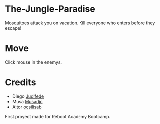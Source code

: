 # The-Jungle-Paradise
Mosquitoes attack you on vacation. Kill everyone who enters before they escape!

# Move
Click mouse in the enemys.

# Credits
+ Diego [Judifede](https://github.com/judifede)
+ Musa [Musadjc](https://github.com/Musadjc)
+ Aitor [ocsilisab](https://github.com/ocsilisab)

First proyect made for Reboot Academy Bootcamp.

